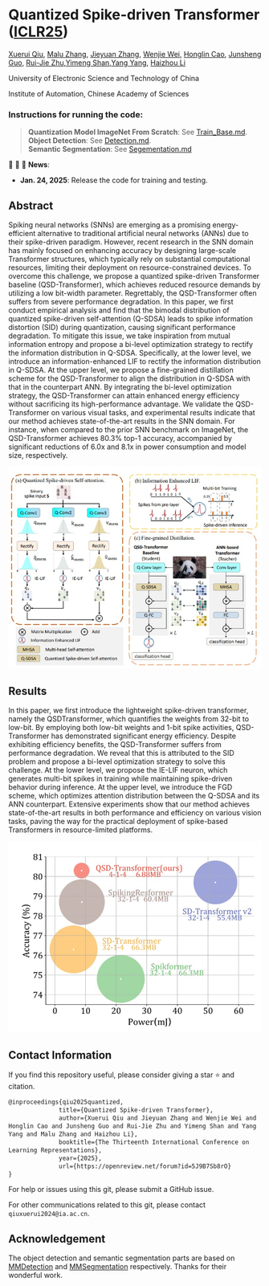 
# Quantized Spike-driven Transformer ([ICLR25](https://arxiv.org/abs/2501.13492))

[Xuerui Qiu](https://scholar.google.com/citations?user=bMwW4e8AAAAJ&hl=zh-CN), [Malu Zhang](), [Jieyuan Zhang](https://www.ericzhuestc.site/), [Wenjie Wei](), [Honglin Cao](), [Junsheng Guo](), [Rui-Jie Zhu](https://scholar.google.com/citations?user=08ITzJsAAAAJ&hl=zh-CN),[Yimeng Shan](),[Yang Yang](),  [Haizhou Li](https://www.colips.org/~eleliha/)

University of Electronic Science and Technology of China

Institute of Automation, Chinese Academy of Sciences


### Instructions for running the code:
> **Quantization Model ImageNet From Scratch**: See [Train_Base.md](classification/readme.md).\
> **Object Detection**: See [Detection.md](det/readme.md).\
> **Semantic Segmentation**: See [Segementation.md](seg/readme.md)


:rocket:  :rocket:  :rocket: **News**:

- **Jan. 24, 2025**: Release the code for training and testing.

## Abstract
Spiking neural networks (SNNs) are emerging as a promising energy-efficient alternative to traditional artificial neural networks (ANNs) due to their spike-driven paradigm. However, recent research in the SNN domain has mainly focused on enhancing accuracy by designing large-scale Transformer structures, which typically rely on substantial computational resources, limiting their deployment on resource-constrained devices. To overcome this challenge, we propose a quantized spike-driven Transformer baseline (QSD-Transformer), which achieves reduced resource demands by utilizing a low bit-width parameter. Regrettably, the QSD-Transformer often suffers from severe performance degradation. In this paper, we first conduct empirical analysis and find that the bimodal distribution of quantized spike-driven self-attention (Q-SDSA) leads to spike information distortion (SID) during quantization, causing significant performance degradation. To mitigate this issue, we take inspiration from mutual information entropy and propose a bi-level optimization strategy to rectify the information distribution in Q-SDSA. Specifically, at the lower level, we introduce an information-enhanced LIF to rectify the information distribution in Q-SDSA. At the upper level, we propose a fine-grained distillation scheme for the QSD-Transformer to align the distribution in Q-SDSA with that in the counterpart ANN. By integrating the bi-level optimization strategy, the QSD-Transformer can attain enhanced energy efficiency without sacrificing its high-performance advantage. We validate the QSD-Transformer on various visual tasks, and experimental results indicate that our method achieves state-of-the-art results in the SNN domain. For instance, when compared to the prior SNN benchmark on ImageNet, the QSD-Transformer achieves 80.3% top-1 accuracy, accompanied by significant reductions of 6.0x and 8.1x in power consumption and model size, respectively.

![avatar](./imgs/main.jpg)

## Results
In this paper, we first introduce the lightweight spike-driven transformer, namely the QSDTransformer, which quantifies the weights from 32-bit to low-bit. By employing both low-bit weights and 1-bit spike activities, QSD-Transformer has demonstrated significant energy efficiency. Despite exhibiting efficiency benefits, the QSD-Transformer suffers from performance degradation. We reveal that this is attributed to the SID problem and propose a bi-level optimization strategy to solve this challenge. At the lower level, we propose the IE-LIF neuron, which generates multi-bit spikes in training while maintaining spike-driven behavior during inference. At the upper level, we introduce the FGD scheme, which optimizes attention distribution between the Q-SDSA and its ANN counterpart. Extensive experiments show that our method achieves state-of-the-art results in both performance and efficiency on various vision tasks, paving the way for the practical deployment of spike-based Transformers in resource-limited platforms.

![avatar](./imgs/results.jpg)


## Contact Information
If you find this repository useful, please consider giving a star ⭐ and citation.

```
@inproceedings{qiu2025quantized,
              title={Quantized Spike-driven Transformer},
              author={Xuerui Qiu and Jieyuan Zhang and Wenjie Wei and Honglin Cao and Junsheng Guo and Rui-Jie Zhu and Yimeng Shan and Yang Yang and Malu Zhang and Haizhou Li},
              booktitle={The Thirteenth International Conference on Learning Representations},
              year={2025},
              url={https://openreview.net/forum?id=5J9B7Sb8rO}
}
```

For help or issues using this git, please submit a GitHub issue.

For other communications related to this git, please contact  `qiuxuerui2024@ia.ac.cn`.

## Acknowledgement
The object detection and semantic segmentation parts are based on [MMDetection](https://github.com/open-mmlab/mmdetection) and [MMSegmentation](https://github.com/open-mmlab/mmsegmentation) respectively. Thanks for their wonderful work.
